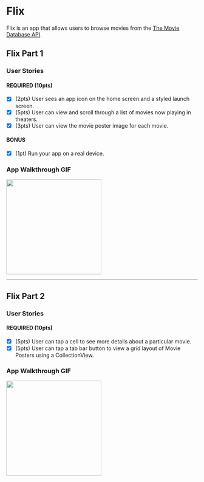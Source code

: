 # Flix

Flix is an app that allows users to browse movies from the [The Movie Database API](http://docs.themoviedb.apiary.io/#).

## Flix Part 1

### User Stories

#### REQUIRED (10pts)
- [X] (2pts) User sees an app icon on the home screen and a styled launch screen.
- [X] (5pts) User can view and scroll through a list of movies now playing in theaters.
- [X] (3pts) User can view the movie poster image for each movie.

#### BONUS
- [X] (1pt) Run your app on a real device.

### App Walkthrough GIF
<img src="https://github.com/koiralasasbit/Flix/blob/main/Flix.gif" width=250><br>

---

## Flix Part 2

### User Stories

#### REQUIRED (10pts)
- [X] (5pts) User can tap a cell to see more details about a particular movie.
- [X] (5pts) User can tap a tab bar button to view a grid layout of Movie Posters using a CollectionView.

### App Walkthrough GIF
<img src="https://github.com/koiralasasbit/Flix/blob/main/Flix%20Part2.gif" width=250><br>




